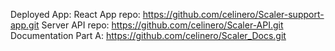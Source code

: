 Deployed App:
React App repo: https://github.com/celinero/Scaler-support-app.git
Server API repo: https://github.com/celinero/Scaler-API.git
Documentation Part A: https://github.com/celinero/Scaler_Docs.git
